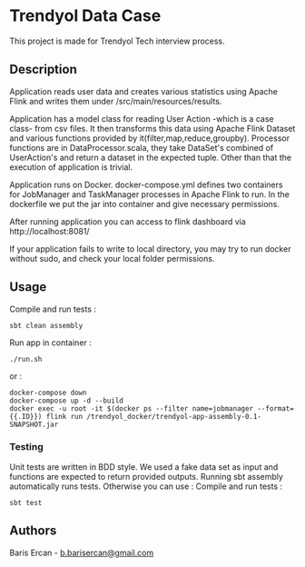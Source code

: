 # Trendyol Data Case

This project is made for Trendyol Tech interview process.

## Description

Application reads user data and creates various statistics using Apache Flink and writes them under /src/main/resources/results.

Application has a model class for reading User Action -which is a case class- from csv files. It then transforms this data using Apache Flink Dataset and various functions provided by it(filter,map,reduce,groupby). Processor functions are in DataProcessor.scala, they take DataSet's combined of UserAction's and return a dataset in the expected tuple. Other than that the execution of application is trivial.

Application runs on Docker. docker-compose.yml defines two containers for JobManager and TaskManager processes in Apache Flink to run. In the dockerfile we put the jar into container and give necessary permissions.

After running application you can access to flink dashboard via http://localhost:8081/ 

If your application fails to write to local directory, you may try to run docker without sudo, and check your local folder permissions.

## Usage

Compile and run tests : 
```
sbt clean assembly
```
Run app in container : 
```
./run.sh
```

or : 

```
docker-compose down
docker-compose up -d --build
docker exec -u root -it $(docker ps --filter name=jobmanager --format={{.ID}}) flink run /trendyol_docker/trendyol-app-assembly-0.1-SNAPSHOT.jar
```

### Testing

Unit tests are written in BDD style. We used a fake data set as input and functions are expected to return provided outputs. Running sbt assembly automatically runs tests. Otherwise you can use : 
Compile and run tests : 
```
sbt test
```

## Authors

Baris Ercan - b.barisercan@gmail.com